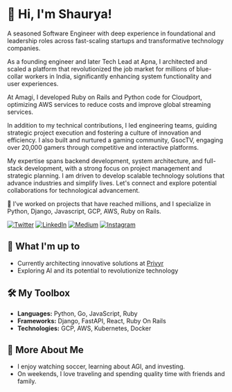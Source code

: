 # 👋 Hi, I'm Shaurya!

A seasoned Software Engineer with deep experience in foundational and leadership roles across fast-scaling startups and transformative technology companies.

As a founding engineer and later Tech Lead at Apna, I architected and scaled a platform that revolutionized the job market for millions of blue-collar workers in India, significantly enhancing system functionality and user experiences.

At Amagi, I developed Ruby on Rails and Python code for Cloudport, optimizing AWS services to reduce costs and improve global streaming services.

In addition to my technical contributions, I led engineering teams, guiding strategic project execution and fostering a culture of innovation and efficiency. I also built and nurtured a gaming community, GsocTV, engaging over 20,000 gamers through competitive and interactive platforms.

My expertise spans backend development, system architecture, and full-stack development, with a strong focus on project management and strategic planning. I am driven to develop scalable technology solutions that advance industries and simplify lives. Let's connect and explore potential collaborations for technological advancement.

🔭 I’ve worked on projects that have reached millions, and I specialize in Python, Django, Javascript, GCP, AWS, Ruby on Rails.

[![Twitter][1.1]][twitter]  [![LinkedIn][2.1]][linkedin]  [![Medium][4.1]][medium]  [![Instagram][5.1]][insta]

## 🚀 What I'm up to
- Currently architecting innovative solutions at [Privyr](https://www.privyr.com/)
- Exploring AI and its potential to revolutionize technology

## 🛠️ My Toolbox
- **Languages:** Python, Go, JavaScript, Ruby
- **Frameworks:** Django, FastAPI, React, Ruby On Rails
- **Technologies:** GCP, AWS, Kubernetes, Docker

## 👀 More About Me
- I enjoy watching soccer, learning about AGI, and investing.
- On weekends, I love traveling and spending quality time with friends and family.

[1.1]: https://img.shields.io/badge/Twitter-00acee
[2.1]: https://img.shields.io/badge/Linked_In-0e76a8
[4.1]: https://img.shields.io/badge/Medium-000
[5.1]: https://img.shields.io/badge/Instagram-dd2a7b
[6.1]: https://img.shields.io/badge/shahi.shaurya@gmail.com-d44638

[linkedin]: https://www.linkedin.com/in/shaurya-shahi/
[twitter]: https://twitter.com/shauryashahi
[insta]: https://www.instagram.com/shauryashahi/
[medium]: https://medium.com/@shauryashahi
[gmail]: mailto:shahi.shaurya@gmail.com

